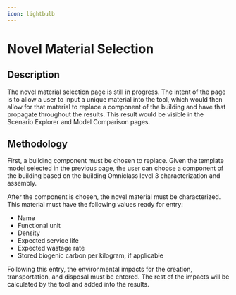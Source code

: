 ```yaml
---
icon: lightbulb
---
```


# Novel Material Selection

## Description

The novel material selection page is still in progress. The intent of the page is to allow a user to input a unique material into the tool, which would then allow for that material to replace a component of the building and have that propagate throughout the results. This result would be visible in the Scenario Explorer and Model Comparison pages.&#x20;

## Methodology

First, a building component must be chosen to replace. Given the template model selected in the previous page, the user can choose a component of the building based on the building Omniclass level 3 characterization and assembly.&#x20;

After the component is chosen, the novel material must be characterized. This material must have the following values ready for entry:

* Name
* Functional unit
* Density
* Expected service life
* Expected wastage rate
* Stored biogenic carbon per kilogram, if applicable

Following this entry, the environmental impacts for the creation, transportation, and disposal must be entered. The rest of the impacts will be calculated by the tool and added into the results.
